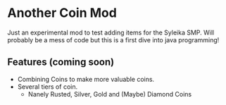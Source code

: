 # Another Coin Mod
Just an experimental mod to test adding items for the Syleika SMP. Will probably be a mess of code but this is a first dive into java programming!

## Features (coming soon)
- Combining Coins to make more valuable coins.
- Several tiers of coin.
  - Nanely Rusted, Silver, Gold and (Maybe) Diamond Coins
